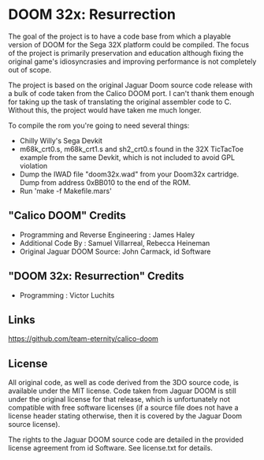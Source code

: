 # DOOM 32x: Resurrection

The goal of the project is to have a code base from which a playable version of DOOM for the Sega 32X platform could be compiled.
The focus of the project is primarily preservation and education although fixing the original game's idiosyncrasies and improving performance is not completely out of scope.

The project is based on the original Jaguar Doom source code release with a bulk of code taken from the Calico DOOM port.
I can't thank them enough for taking up the task of translating the original assembler code to C. Without this, the project would have taken me much longer.

To compile the rom you're going to need several things:
- Chilly Willy's Sega Devkit
- m68k_crt0.s, m68k_crt1.s and sh2_crt0.s found in the 32X TicTacToe example from the same Devkit, which is not included to avoid GPL violation
- Dump the IWAD file "doom32x.wad" from your Doom32x cartridge. Dump from address 0xBB010 to the end of the ROM.
- Run 'make -f Makefile.mars'

## "Calico DOOM" Credits
* Programming and Reverse Engineering : James Haley
* Additional Code By : Samuel Villarreal, Rebecca Heineman
* Original Jaguar DOOM Source: John Carmack, id Software

## "DOOM 32x: Resurrection" Credits
* Programming : Victor Luchits

## Links
https://github.com/team-eternity/calico-doom

## License
All original code, as well as code derived from the 3DO source code, is
available under the MIT license. Code taken from Jaguar DOOM is still under the
original license for that release, which is unfortunately not compatible with
free software licenses (if a source file does not have a license header stating
otherwise, then it is covered by the Jaguar Doom source license).

The rights to the Jaguar DOOM source code are detailed in the provided license 
agreement from id Software. See license.txt for details.
